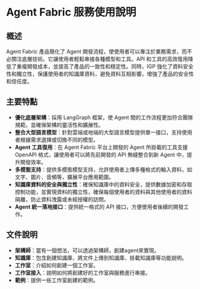# Agent Fabric 服務使用說明

## 概述

Agent Fabric 產品簡化了 Agent 開發流程，使使用者可以專注於業務需求，而不必關注底層技術。它讓使用者輕鬆串接各種模型和工具。API 和工具的高效復用降低了重複開發成本，並提高了產品的一致性和穩定性。同時，IGP 強化了資料安全性和獨立性，保護使用者的知識庫資料，避免資料互相影響，增強了產品的安全性和信任度。

## 主要特點

* **優化底層架構**：採用 LangGraph 框架，使 Agent 間的工作流程更加符合團隊規範，並確保架構的靈活性和擴展性。
* **整合大型語言模型**：針對雲端或地端的大型語言模型提供單一接口，支持使用者根據需求選擇或切換不同的模型。
* **Agent 工具復用**：在 Agent Fabric 平台上開發的 Agent 所掛載的工具支援 OpenAPI 格式，讓使用者可以將先前開發的 API 無縫整合到新 Agent 中，提升開發效率。
* **多模態支持**：提供多模態模型支持，允許使用者上傳多種格式的輸入資料，如文字、圖片、音頻等，擴展平台應用範圍。
* **知識庫資料的安全與獨立性**：確保知識庫中的資料安全，提供數據加密和存取控制功能，並實現資料的獨立性，確保每個使用者的資料與其他使用者的資料隔離，防止資料洩露或未經授權的訪問。
* **Agent 統一落地接口**：提供統一格式的 API 接口，方便使用者後續的開發工作。


## 文件說明

- **架構師**：當有一個想法，可以透過架構師，創建agent來實現。
- **知識庫**：包含創建知識庫、將文件上傳到知識庫、掛載知識庫等功能說明。
- **工作室**：介紹如何創建一個工作室。
- **工作室接入**：說明如何將創建好的工作室與服務進行串接。
- **範例**：提供一些工作室創建的範例。
